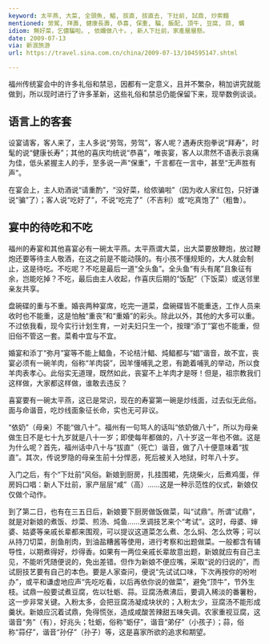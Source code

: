 ```yaml
---
keyword: 太平燕, 大菜, 全頭魚, 鯧, 拔直, 拔直去, 下灶前, 試鼎, 炒索麵
mentioned: 勞駕, 拜壽, 健康長壽, 恭喜, 保重, 騙, 飯配, 頂牛, 豆腐, 蒜, 蠣
idiom: 無好菜，乞儂騙啦。, 依嬭做八十。, 新人下灶前，家產層層懸。
date: 2009-07-13 
via: 新浪旅游
url: https://travel.sina.com.cn/china/2009-07-13/104595147.shtml

---
```

福州传统宴会中的许多礼俗和禁忌，因都有一定意义，且并不繁杂，稍加讲究就能做到，所以现时进行了许多革新，这些礼俗和禁忌仍能保留下来，现举数例谈谈。

## 语言上的客套

设宴请客，客人来了，主人多说“劳驾，劳驾”，客人呢？遇寿庆抱拳说“拜寿”，时髦的说“健康长寿”；其他的喜庆均统说“恭喜”，唯丧宴，客人以肃然不语表示哀痛为佳，低头紧握主人的手，至多说一声“保重”，千言都在一言中，甚至“无声胜有声”。

在宴会上，主人劝酒说“请重酌”，“没好菜，给侬骗啦”（因为收人家红包，只好谦说“骗”了）；客人说“吃好了”，不说“吃完了”（不吉利）或“吃真饱了”（粗鲁）。

## 宴中的待吃和不吃

福州的寿宴和其他喜宴必有一碗太平燕。太平燕谓大菜，出大菜要放鞭炮，放过鞭炮还要等待主人敬酒，在这之前是不能动筷的。有小孩不懂规矩的，大人就会制止，这是待吃。不吃呢？不吃是最后一道“全头鱼”。全头鱼“有头有尾”且象征有余，岂能吃掉？不吃，最后由主人收起，作喜庆后期的“饭配”（下饭菜）或送邻里亲友共享。

盘碗碟的重与不重。婚丧两种宴席，吃完一道菜，盘碗碟皆不能重迭，工作人员来收时也不能重，这是怕触“重丧”和“重婚”的彩头。除此以外，其他的大多可以重。不过依我看，现今实行计划生育，一对夫妇只生一个，按理“添丁”宴也不能重，但旧俗不管这一套。菜肴中宜与不宜。

婚宴和添丁“弥月”宴等不能上鲳鱼，不论桔汁鲳、炖鲳都与“娼”谐音，故不宜，丧宴必须有一碗羊肉，俗称“羊肉袋”，因羊懂哺乳之恩，有跪着哺乳的举动，所以食羊肉表孝心。此俗实无道理，既然如此，丧宴不上羊肉才是呀！但是，祖宗教我们这样做，大家都这样做，谁敢去违反？

喜宴要有一碗太平燕，这已是常识，现在的寿宴第一碗是炒线面，过去似无此俗。面与命谐音，吃炒线面象征长命，实也无可非议。

“依奶”（母亲）不能“做八十”。福州有一句骂人的话叫“依奶做八十”，所以为母亲做生日不是七十九岁就是八十一岁；即使每年都做的，八十岁这一年也不做。这是为什么呢？首先，福州话中八十与“拔直”（死亡）谐音，做了八十便意味着“拔直”。其次，传说罗隐的母亲生前十分悍恶，死后被关入地狱，时年八十岁。

入门之后，有个“下灶前”风俗。新娘到厨房，扎挂围裙，先烧柴火，后煮鸡蛋，伴房妈口唱：新人下灶前，家产层层“咸”（高）……这是一种示范性的仪式，新娘仅仅做个动作。

到了第二日，也有在三五日后，新娘要下厨房做饭做菜，叫“试鼎”。所谓“试鼎”，就是对新娘的煮饭、炒菜、煎汤、炖鱼……烹调技艺来个“考试”。这时，母婆、婶婆、姑婆等亲戚长辈都来围观，可以提议这道菜怎么煮、怎么焖、怎么炊等；可以从持刀切菜，剖鱼削肉，到油盐糟酱等使用，进行考察和出题做菜。一般都含有辅导性，以期煮得好，炒得香。如果有一两位亲戚长辈故意出题，新娘就应有自己主见，不能听凭随便说的，免出差错。但作为新娘不便应嘴，采取“说的归说的”，而试厨技艺要有自己的本色。要是人家查问，便说“先试试口味，下次再按你的吩咐办”，或平和谦虚地应声“先吃吃看，以后再依你说的做菜”，避免“顶牛”，节外生枝。试鼎一般要试煮豆腐，佐以牡蛎、蒜。豆腐汤煮沸后，要调入稀淡的番薯粉，这一步非常关键。入粉太多，会把豆腐汤凝成块状的；入粉太少，豆腐汤不能形成羹状。新娘应沉着试鼎，免得慌张，造成咸酸苦辣甜五味失调。农家重视豆腐，这谐音“务”（有），好兆头；牡蛎，俗称“蛎仔”，谐音“弟仔”（小孩子）；蒜，俗称“蒜仔”，谐音“孙仔”（孙子）等，这是喜家所欲的追求和期望。
